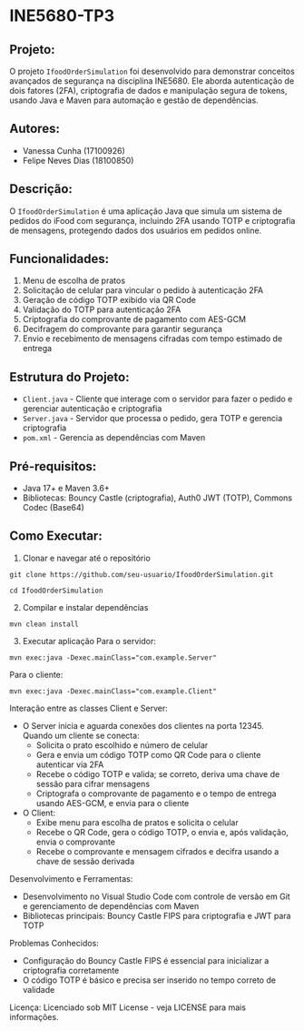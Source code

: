 # INE5680-TP3

## Projeto: 
O projeto `IfoodOrderSimulation` foi desenvolvido para demonstrar conceitos avançados de segurança na disciplina INE5680. Ele aborda autenticação de dois fatores (2FA), criptografia de dados e manipulação segura de tokens, usando Java e Maven para automação e gestão de dependências.

## Autores:
- Vanessa Cunha (17100926)
- Felipe Neves Dias (18100850)

## Descrição:
O `IfoodOrderSimulation` é uma aplicação Java que simula um sistema de pedidos do iFood com segurança, incluindo 2FA usando TOTP e criptografia de mensagens, protegendo dados dos usuários em pedidos online.

## Funcionalidades:
1. Menu de escolha de pratos
2. Solicitação de celular para vincular o pedido à autenticação 2FA
3. Geração de código TOTP exibido via QR Code
4. Validação do TOTP para autenticação 2FA
5. Criptografia do comprovante de pagamento com AES-GCM
6. Decifragem do comprovante para garantir segurança
7. Envio e recebimento de mensagens cifradas com tempo estimado de entrega

## Estrutura do Projeto:
- `Client.java` - Cliente que interage com o servidor para fazer o pedido e gerenciar autenticação e criptografia
- `Server.java` - Servidor que processa o pedido, gera TOTP e gerencia criptografia
- `pom.xml` - Gerencia as dependências com Maven

## Pré-requisitos:
- Java 17+ e Maven 3.6+
- Bibliotecas: Bouncy Castle (criptografia), Auth0 JWT (TOTP), Commons Codec (Base64)

## Como Executar:
1. Clonar e navegar até o repositório

`git clone https://github.com/seu-usuario/IfoodOrderSimulation.git`
 
`cd IfoodOrderSimulation`

2. Compilar e instalar dependências

`mvn clean install`

3. Executar aplicação
   Para o servidor:

`mvn exec:java -Dexec.mainClass="com.example.Server"` 

   Para o cliente:

`mvn exec:java -Dexec.mainClass="com.example.Client"`

Interação entre as classes Client e Server:
- O Server inicia e aguarda conexões dos clientes na porta 12345. Quando um cliente se conecta:
  - Solicita o prato escolhido e número de celular
  - Gera e envia um código TOTP como QR Code para o cliente autenticar via 2FA
  - Recebe o código TOTP e valida; se correto, deriva uma chave de sessão para cifrar mensagens
  - Criptografa o comprovante de pagamento e o tempo de entrega usando AES-GCM, e envia para o cliente
- O Client:
  - Exibe menu para escolha de pratos e solicita o celular
  - Recebe o QR Code, gera o código TOTP, o envia e, após validação, envia o comprovante
  - Recebe o comprovante e mensagem cifrados e decifra usando a chave de sessão derivada

Desenvolvimento e Ferramentas:
- Desenvolvimento no Visual Studio Code com controle de versão em Git e gerenciamento de dependências com Maven
- Bibliotecas principais: Bouncy Castle FIPS para criptografia e JWT para TOTP

Problemas Conhecidos:
- Configuração do Bouncy Castle FIPS é essencial para inicializar a criptografia corretamente
- O código TOTP é básico e precisa ser inserido no tempo correto de validade

Licença:
Licenciado sob MIT License - veja LICENSE para mais informações.